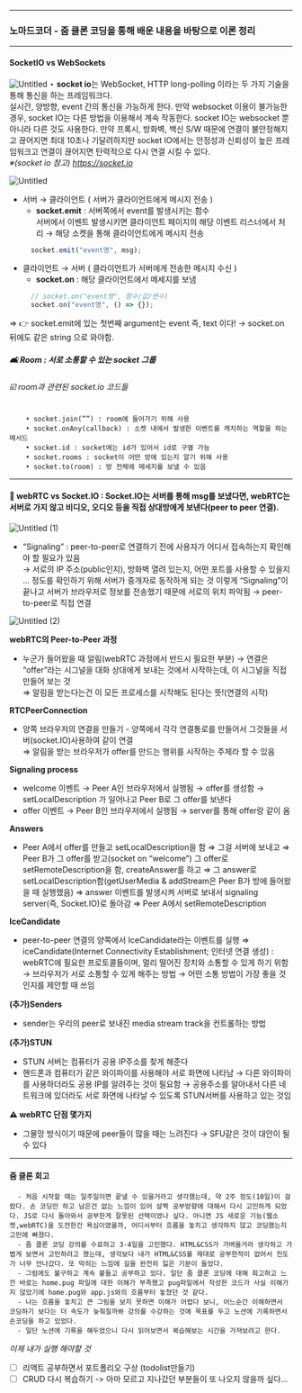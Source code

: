 ***
  ### 노마드코더 - 줌 클론 코딩을 통해 배운 내용을 바탕으로 이론 정리
***

#### SocketIO vs WebSockets

![Untitled](https://user-images.githubusercontent.com/105087933/180652765-44387aed-aa51-4b12-a814-7be1a222f332.png)
  ⋆ **socket io**는 WebSocket, HTTP long-polling 이라는 두 가지 기술을 통해 통신을 하는 프레임워크다.  
  실시간, 양방향, event 간의 통신을 가능하게 한다. 만약 websocket 이용이 불가능한 경우, socket IO는 다른 방법을 이용해서 계속 작동한다. 
  socket IO는 websocket 뿐 아니라 다른 것도 사용한다. 만약 프록시, 방화벽, 백신 S/W 때문에 연결이 불안정해지고 끊어지면 최대 10초나 기달려하지만 socket IO에서는 안정성과 신뢰성이 높은 프레임워크고 연결이 끊어지면 탄력적으로 다시 연결 시킬 수 있다.  
  *※(socket io 참고) https://socket.io*  
  
![Untitled](https://user-images.githubusercontent.com/105087933/180724059-302b6de9-1c70-4c5a-a836-4b18b9985507.png)
  - 서버 → 클라이언트 ( 서버가 클라이언트에게 메시지 전송 )
    - **socket.emit**  :  서버쪽에서 event를 발생시키는 함수  
    서버에서 이벤트 발생시키면 클라이언트 페이지의 해당 이벤트 리스너에서 처리 
    → 해당 소켓을 통해 클라이언트에게 메시지 전송  
    ```javascript
      socket.emit("event명", msg);
    ```
  - 클라이언트 → 서버 ( 클라이언트가 서버에게 전송한 메시지 수신 )
    - **socket.on**  : 해당 클라이언트에서 메세지를 보냄   
    ```javascript
      // socket.on("event명", 함수/값/변수)
      socket.on("event명", () => {});
    ``` 
  => 👉 socket.emit에 있는 첫번째 argument는 event 즉, text 이다!  → socket.on 뒤에도 같은 string 으로 와야함.  
  
 ##### 🛋 Room : 서로 소통할 수 있는 socket 그룹
  ###### ☑️ room과 관련된 socket.io 코드들
        • socket.join(””) : room에 들어가기 위해 사용  
        • socket.onAny(callback) : 소켓 내에서 발생한 이벤트를 캐치하는 역할을 하는 메서드  
        • socket.id : socket에는 id가 있어서 id로 구별 가능  
        • socket.rooms : socket이 어떤 방에 있는지 알기 위해 사용  
        • socket.to(room) : 방 전체에 메세지를 보낼 수 있음
***  

#### 🚀 webRTC vs Socket.IO : Socket.IO는 서버를 통해 msg를 보냈다면, **webRTC**는 서버로 가지 않고 비디오, 오디오 등을 직접 상대방에게 보낸다(peer to peer 연결).  
![Untitled (1)](https://user-images.githubusercontent.com/105087933/180726072-694b8a01-fd56-4a71-9864-dfdbd9e2f96d.png)  

  - “Signaling” : peer-to-peer로 연결하기 전에 사용자가 어디서 접속하는지 확인해야 할 필요가 있음  
  → 서로의 IP 주소(public인지), 방화벽 열려 있는지, 어떤 포트를 사용할 수 있을지 … 정도를 확인하기 위해 서버가 중개자로 동작하게 되는 것
    이렇게 “Signaling”이 끝나고 서버가 브라우저로 정보를 전송했기 때문에 서로의 위치 파악됨 → peer-to-peer로 직접 연결  

![Untitled (2)](https://user-images.githubusercontent.com/105087933/180727563-29d8c761-753c-4483-8f3a-b1d55c4af840.png)

  **webRTC의 Peer-to-Peer 과정**
  - 누군가 들어왔을 때 알림(webRTC 과정에서 반드시 필요한 부분) → 연결은 “offer”라는 시그널을 대화 상대에게 보내는 것에서 시작하는데, 이 시그널을 직접 만들어 보는 것  
    ⇒ 알림을 받는다는건 이 모든 프로세스를 시작해도 된다는 뜻!(연결의 시작)   
    
  **RTCPeerConnection**
  - 양쪽 브라우저의 연결을 만들기 - 양쪽에서 각각 연결통로를 만들어서 그것들을 서버(socket.IO)사용하여 같이 연결  
    ⇒ 알림을 받는 브라우저가 offer를 만드는 행위를 시작하는 주체라 할 수 있음  
    
  **Signaling process**
  - welcome 이벤트 → Peer A인 브라우저에서 실행됨 → offer를 생성함 → setLocalDescription 가 일어나고 Peer B로 그 offer를 보낸다
  - offer  이벤트 → Peer B인 브라우저에서 실행됨 → server를 통해 offer랑 같이 옴  

  **Answers**
  - Peer A에서 offer를 만들고 setLocalDescription을 함 ⇒ 그걸 서버에 보내고 ⇒ Peer B가 그 offer를 받고(socket on “welcome”) 그 offer로 setRemoteDescription을 함, createAnswer를 하고 ⇒ 그 answer로 setLocalDescription함(getUserMedia & addStream은 Peer B가 방에 들어왔을 때 실행했음) ⇒ answer 이벤트를 발생시켜 서버로 보내서 signaling server(즉, Socket.IO)로 돌아감 ⇒ Peer A에서 setRemoteDescription
  
  **IceCandidate**
  - peer-to-peer 연결의 양쪽에서 IceCandidate라는 이벤트를 실행
    ⇒ iceCandidate(Internet Connectivity Establishment; 인터넷 연결 생성) : webRTC에 필요한 프로토콜들이며, 멀리 떨어진 장치와 소통할 수 있게 하기 위함 → 브라우저가 서로 소통할 수 있게 해주는 방법 → 어떤 소통 방법이 가장 좋을 것인지를 제안할 때 쓰임

  **(추가)Senders**
  - sender는 우리의 peer로 보내진 media stream track을 컨트롤하는 방법  
  
  **(추가)STUN**
  - STUN 서버는 컴퓨터가 공용 IP주소를 찾게 해준다
  - 핸드폰과 컴퓨터가 같은 와이파이를 사용해야 서로 화면에 나타남 → 다른 와이파이를 사용하더라도 공용 IP를 알려주는 것이 필요함 → 공용주소를 알아내서 다른 네트워크에 있더라도 서로 화면에 나타날 수 있도록 STUN서버를 사용하고 있는 것임

**⚠️ webRTC 단점 몇가지**
- 그물망 방식이기 때문에 peer들이 많을 때는 느려진다 → SFU같은 것이 대안이 될 수 있다


***
    
  #### **줌 클론 회고**
      - 처음 시작할 때는 일주일이면 끝낼 수 있을거라고 생각했는데, 약 2주 정도(10일)이 걸렸다. 손 코딩만 하고 남은건 없는 느낌이 있어 살짝 공부방향에 대해서 다시 고민하게 되었다. JS로 다시 돌아와서 공부한게 잘못된 선택이였나 싶다. 아니면 JS 새로운 기능(웹소켓,webRTC)을 도전한건 욕심이였을까, 어디서부터 흐름을 놓치고 생각하지 않고 코딩했는지 고민에 빠졌다.
      - 줌 클론 코딩 강의를 수료하고 3-4일을 고민했다. HTML&CSS가 가벼울거라 생각하고 가볍게 보면서 고민하려고 했는데, 생각보다 내가 HTML&CSS를 제대로 공부한적이 없어서 진도가 너무 안나갔다. 또 막히는 느낌에 길을 완전히 잃은 기분이 들었다.
      - 그럼에도 불구하고 계속 붙들고 공부하고 있다. 일단 줌 클론 코딩에 대해 회고하고 느낀 바로는 home.pug 파일에 대한 이해가 부족했고 pug파일에서 작성한 코드가 사실 이해가지 않았기에 home.pug와 app.js와의 흐름부터 놓쳤던 것 같다. 
      - 나는 흐름을 놓치고 큰 그림을 보지 못하면 이해가 어렵다 보니, 어느순간 이해하면서 코딩하기 보다는 더 속도가 늦춰질까봐 강의를 수강하는 것에 목표를 두고 노션에 기록하면서 손코딩을 하고 있었다. 
      - 일단 노션에 기록을 해두었으니 다시 읽어보면서 복습해보는 시간을 가져보려고 한다.  

*이제 내가 실행 해야할 것*
 - [ ] 리액트 공부하면서 포트폴리오 구상 (todolist만들기)
 - [ ] CRUD 다시 복습하기 -> 아마 모르고 지나갔던 부분들이 또 나오지 않을까 싶다...
